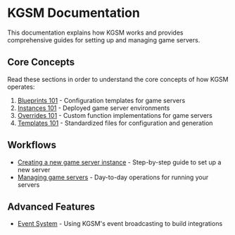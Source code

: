 # KGSM Documentation

This documentation explains how KGSM works and provides comprehensive guides for setting up and managing game servers.

## Core Concepts

Read these sections in order to understand the core concepts of how KGSM operates:

1. [Blueprints 101](blueprints.md) - Configuration templates for game servers
2. [Instances 101](instances.md) - Deployed game server environments
3. [Overrides 101](overrides.md) - Custom function implementations for game servers
4. [Templates 101](templates.md) - Standardized files for configuration and generation

## Workflows

- [Creating a new game server instance](create_new_game_server_instance.md) - Step-by-step guide to set up a new server
- [Managing game servers](managing_game_servers.md) - Day-to-day operations for running your servers

## Advanced Features

- [Event System](events.md) - Using KGSM's event broadcasting to build integrations
